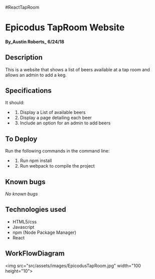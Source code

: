 

#ReactTapRoom

# Epicodus TapRoom Website #

#### By_**Austin Roberts**_ 6/24/18

## Description ##

This is a website that shows a list of beers available at a tap room and allows an admin to add a keg.

## Specifications ##
It should:

* 1. Display a List of available beers
* 2. Display a page detailing each beer
* 3. Include an option for an admin to add beers

## To Deploy ##
Run the following commands in the command line:
* 1. Run npm install
* 2. Run webpack to compile the project

## Known bugs ##

_No known bugs_

## Technologies used ##
* HTML5/css
* Javascript
* npm (Node Package Manager)
* React

## WorkFlowDiagram ##


<img src="src/assets/images/EpicodusTapRoom.jpg" width="100 height="10">
